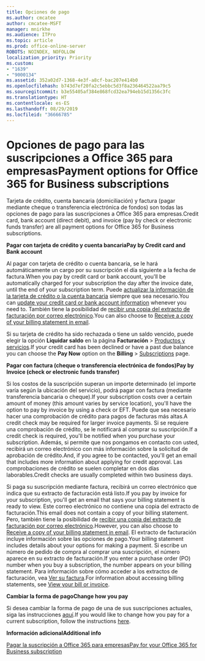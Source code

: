 ```yaml
---
title: Opciones de pago
ms.author: cmcatee
author: cmcatee-MSFT
manager: mnirkhe
ms.audience: ITPro
ms.topic: article
ms.prod: office-online-server
ROBOTS: NOINDEX, NOFOLLOW
localization_priority: Priority
ms.custom:
- "1639"
- "9000134"
ms.assetid: 352a02d7-1368-4e3f-a8cf-bac207e414b0
ms.openlocfilehash: b743d7ef20fa2c5ebbc5d3f8a236464522aa79c5
ms.sourcegitcommit: b3e55405af384e868fcd32ea794eb15d1356c3fc
ms.translationtype: HT
ms.contentlocale: es-ES
ms.lasthandoff: 08/29/2019
ms.locfileid: "36666785"
---
```

# <a name="payment-options-for-office-365-for-business-subscriptions"></a><span data-ttu-id="95c58-102">Opciones de pago para las suscripciones a Office 365 para empresas</span><span class="sxs-lookup"><span data-stu-id="95c58-102">Payment options for Office 365 for Business subscriptions</span></span>
  
<span data-ttu-id="95c58-103">Tarjeta de crédito, cuenta bancaria (domiciliación) y factura (pagar mediante cheque o transferencia electrónica de fondos) son todas las opciones de pago para las suscripciones a Office 365 para empresas.</span><span class="sxs-lookup"><span data-stu-id="95c58-103">Credit card, bank account (direct debit), and invoice (pay by check or electronic funds transfer) are all payment options for Office 365 for Business subscriptions.</span></span>
  
<span data-ttu-id="95c58-104">**Pagar con tarjeta de crédito y cuenta bancaria**</span><span class="sxs-lookup"><span data-stu-id="95c58-104">**Pay by Credit card and Bank account**</span></span>
  
<span data-ttu-id="95c58-105">Al pagar con tarjeta de crédito o cuenta bancaria, se le hará automáticamente un cargo por su suscripción el día siguiente a la fecha de factura.</span><span class="sxs-lookup"><span data-stu-id="95c58-105">When you pay by credit card or bank account, you'll be automatically charged for your subscription the day after the invoice date, until the end of your subscription term.</span></span> <span data-ttu-id="95c58-106">Puede [actualizar la información de la tarjeta de crédito o la cuenta bancaria](https://docs.microsoft.com/office365/admin/subscriptions-and-billing/add-update-or-remove-credit-card-or-bank-account) siempre que sea necesario.</span><span class="sxs-lookup"><span data-stu-id="95c58-106">You can [update your credit card or bank account information](https://docs.microsoft.com/office365/admin/subscriptions-and-billing/add-update-or-remove-credit-card-or-bank-account) whenever you need to.</span></span> <span data-ttu-id="95c58-107">También tiene la posibilidad de [recibir una copia del extracto de facturación por correo electrónico](https://docs.microsoft.com/office365/admin/subscriptions-and-billing/pay-for-your-subscription#receive-a-copy-of-your-billing-statement-in-email).</span><span class="sxs-lookup"><span data-stu-id="95c58-107">You can also choose to [Receive a copy of your billing statement in email](https://docs.microsoft.com/office365/admin/subscriptions-and-billing/pay-for-your-subscription#receive-a-copy-of-your-billing-statement-in-email).</span></span>
  
<span data-ttu-id="95c58-108">Si su tarjeta de crédito ha sido rechazada o tiene un saldo vencido, puede elegir la opción **Liquidar saldo** en la página **Facturación** \> [Productos y servicios](https://portal.office.com/adminportal/home#/subscriptions).</span><span class="sxs-lookup"><span data-stu-id="95c58-108">If your credit card has been declined or have a past due balance you can choose the **Pay Now** option on the **Billing** \> [Subscriptions](https://portal.office.com/adminportal/home#/subscriptions) page.</span></span>
  
<span data-ttu-id="95c58-109">**Pagar con factura (cheque o transferencia electrónica de fondos)**</span><span class="sxs-lookup"><span data-stu-id="95c58-109">**Pay by Invoice (check or electronic funds transfer)**</span></span>
  
<span data-ttu-id="95c58-110">Si los costos de la suscripción superan un importe determinado (el importe varía según la ubicación del servicio), podrá pagar con factura (mediante transferencia bancaria o cheque).</span><span class="sxs-lookup"><span data-stu-id="95c58-110">If your subscription costs over a certain amount of money (this amount varies by service location), you'll have the option to pay by invoice by using a check or EFT.</span></span> <span data-ttu-id="95c58-111">Puede que sea necesario hacer una comprobación de crédito para pagos de facturas más altas.</span><span class="sxs-lookup"><span data-stu-id="95c58-111">A credit check may be required for larger invoice payments.</span></span> <span data-ttu-id="95c58-112">Si se requiere una comprobación de crédito, se le notificará al comprar su suscripción.</span><span class="sxs-lookup"><span data-stu-id="95c58-112">If a credit check is required, you'll be notified when you purchase your subscription.</span></span> <span data-ttu-id="95c58-113">Además, si permite que nos pongamos en contacto con usted, recibirá un correo electrónico con más información sobre la solicitud de aprobación de crédito.</span><span class="sxs-lookup"><span data-stu-id="95c58-113">And, if you agree to be contacted, you'll get an email that includes more information about applying for credit approval.</span></span> <span data-ttu-id="95c58-114">Las comprobaciones de crédito se suelen completar en dos días laborables.</span><span class="sxs-lookup"><span data-stu-id="95c58-114">Credit checks are usually completed within two business days.</span></span>
  
<span data-ttu-id="95c58-115">Si paga su suscripción mediante factura, recibirá un correo electrónico que indica que su extracto de facturación está listo.</span><span class="sxs-lookup"><span data-stu-id="95c58-115">If you pay by invoice for your subscription, you'll get an email that says your billing statement is ready to view.</span></span> <span data-ttu-id="95c58-116">Este correo electrónico no contiene una copia del extracto de facturación.</span><span class="sxs-lookup"><span data-stu-id="95c58-116">This email does not contain a copy of your billing statement.</span></span> <span data-ttu-id="95c58-117">Pero, también tiene la posibilidad de [recibir una copia del extracto de facturación por correo electrónico](https://docs.microsoft.com/office365/admin/subscriptions-and-billing/pay-for-your-subscription#receive-a-copy-of-your-billing-statement-in-email).</span><span class="sxs-lookup"><span data-stu-id="95c58-117">However, you can also choose to [Receive a copy of your billing statement in email](https://docs.microsoft.com/office365/admin/subscriptions-and-billing/pay-for-your-subscription#receive-a-copy-of-your-billing-statement-in-email).</span></span> <span data-ttu-id="95c58-118">El extracto de facturación incluye información sobre las opciones de pago.</span><span class="sxs-lookup"><span data-stu-id="95c58-118">Your billing statement includes details about your options for making a payment.</span></span> <span data-ttu-id="95c58-119">Si escribe un número de pedido de compra al comprar una suscripción, el número aparece en su extracto de facturación.</span><span class="sxs-lookup"><span data-stu-id="95c58-119">If you enter a purchase order (PO) number when you buy a subscription, the number appears on your billing statement.</span></span> <span data-ttu-id="95c58-120">Para información sobre cómo acceder a los extractos de facturación, vea [Ver su factura](https://docs.microsoft.com/office365/admin/subscriptions-and-billing/view-your-bill-or-invoice).</span><span class="sxs-lookup"><span data-stu-id="95c58-120">For information about accessing billing statements, see [View your bill or invoice](https://docs.microsoft.com/office365/admin/subscriptions-and-billing/view-your-bill-or-invoice).</span></span>
  
<span data-ttu-id="95c58-121">**Cambiar la forma de pago**</span><span class="sxs-lookup"><span data-stu-id="95c58-121">**Change how you pay**</span></span>
  
<span data-ttu-id="95c58-122">Si desea cambiar la forma de pago de una de sus suscripciones actuales, siga las instrucciones [aquí](https://docs.microsoft.com/office365/admin/subscriptions-and-billing/change-payment-method).</span><span class="sxs-lookup"><span data-stu-id="95c58-122">If you would like to change how you pay for a current subscription, follow the instructions [here](https://docs.microsoft.com/office365/admin/subscriptions-and-billing/change-payment-method).</span></span>
  
<span data-ttu-id="95c58-123">**Información adicional**</span><span class="sxs-lookup"><span data-stu-id="95c58-123">**Additional info**</span></span>
  
[<span data-ttu-id="95c58-124">Pagar la suscripción a Office 365 para empresas</span><span class="sxs-lookup"><span data-stu-id="95c58-124">Pay for your Office 365 for Business subscription</span></span>](https://docs.microsoft.com/office365/admin/subscriptions-and-billing/pay-for-your-subscription)